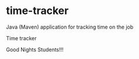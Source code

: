 # time-tracker
Java (Maven) application for tracking time on the job

Time tracker

Good Nights Students!!!

